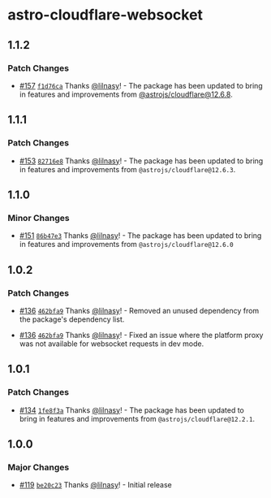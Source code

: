 # astro-cloudflare-websocket

## 1.1.2

### Patch Changes

- [#157](https://github.com/lilnasy/gratelets/pull/157) [`f1d76ca`](https://github.com/lilnasy/gratelets/commit/f1d76cae5bea388c513a31b90b8b58853cccd6dc) Thanks [@lilnasy](https://github.com/lilnasy)! - The package has been updated to bring in features and improvements from [@astrojs/cloudflare@12.6.8](https://github.com/withastro/astro/blob/@astrojs/cloudflare@12.6.8/packages/integrations/cloudflare/CHANGELOG.md).

## 1.1.1

### Patch Changes

- [#153](https://github.com/lilnasy/gratelets/pull/153) [`82716e8`](https://github.com/lilnasy/gratelets/commit/82716e82537f76e7fc2e5f58597a9748dce02ba2) Thanks [@lilnasy](https://github.com/lilnasy)! - The package has been updated to bring in features and improvements from `@astrojs/cloudflare@12.6.3`.

## 1.1.0

### Minor Changes

- [#151](https://github.com/lilnasy/gratelets/pull/151) [`86b47e3`](https://github.com/lilnasy/gratelets/commit/86b47e347f7985c67e2908c1f9a1264b5d56fd1b) Thanks [@lilnasy](https://github.com/lilnasy)! - The package has been updated to bring in features and improvements from `@astrojs/cloudflare@12.6.0`

## 1.0.2

### Patch Changes

- [#136](https://github.com/lilnasy/gratelets/pull/136) [`462bfa9`](https://github.com/lilnasy/gratelets/commit/462bfa9e27447f839d752d13af5cdb77f587dc48) Thanks [@lilnasy](https://github.com/lilnasy)! - Removed an unused dependency from the package's dependency list.

- [#136](https://github.com/lilnasy/gratelets/pull/136) [`462bfa9`](https://github.com/lilnasy/gratelets/commit/462bfa9e27447f839d752d13af5cdb77f587dc48) Thanks [@lilnasy](https://github.com/lilnasy)! - Fixed an issue where the platform proxy was not available for websocket requests in dev mode.

## 1.0.1

### Patch Changes

- [#134](https://github.com/lilnasy/gratelets/pull/134) [`1fe8f3a`](https://github.com/lilnasy/gratelets/commit/1fe8f3a6cfb1f6f50ba7305cbd84130dd63d76c1) Thanks [@lilnasy](https://github.com/lilnasy)! - The package has been updated to bring in features and improvements from `@astrojs/cloudflare@12.2.1`.

## 1.0.0

### Major Changes

- [#119](https://github.com/lilnasy/gratelets/pull/119) [`be20c23`](https://github.com/lilnasy/gratelets/commit/be20c23f21eeeab2a45408b326debc3673af4e0a) Thanks [@lilnasy](https://github.com/lilnasy)! - Initial release
